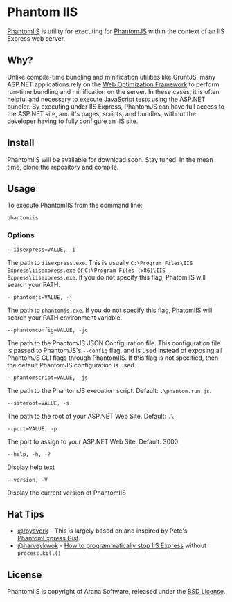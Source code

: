 # Phantom IIS

[PhantomIIS](http://github.com/jayharris/phantomiis) is utility for executing for
[PhantomJS](http://phantomjs.org/) within the context of an IIS Express web server.

## Why?

Unlike compile-time bundling and minification utilities like GruntJS, many ASP.NET applications
rely on the [Web Optimization Framework](http://aspnetoptimization.codeplex.com/) to perform run-time
bundling and minification on the server. In these cases, it is often helpful and necessary to execute
JavaScript tests using the ASP.NET bundler. By executing under IIS Express, PhantomJS can have full
access to the ASP.NET site, and it's pages, scripts, and bundles, without the developer having to
fully configure an IIS site.

## Install

PhantomIIS will be available for download soon. Stay tuned. In the mean time, clone the repository and compile.

## Usage

To execute PhantomIIS from the command line:

    phantomiis

### Options

    --iisexpress=VALUE, -i

The path to `iisexpress.exe`. This is usually `C:\Program Files\IIS Express\iisexpress.exe` or `C:\Program Files (x86)\IIS Express\iisexpress.exe`. If you do not specify this flag, PhatomIIS will search your PATH.

    --phantomjs=VALUE, -j

The path to `phantomjs.exe`. If you do not specify this flag, PhatomIIS will search your PATH environment variable.

    --phantomconfig=VALUE, -jc

The path to the PhantomJS JSON Configuration file. This configuration file is passed to PhantomJS's `--config` flag, and is used instead of exposing all PhantomJS CLI flags through PhantomIIS. If this flag is not specified, then the default PhantomJS configuration is used.

    --phantomscript=VALUE, -js

The path to the PhantomJS execution script. Default: `.\phantom.run.js`.

    --siteroot=VALUE, -s

The path to the root of your ASP.NET Web Site. Default: `.\`

    --port=VALUE, -p

The port to assign to your ASP.NET Web Site. Default: 3000

    --help, -h, -?

Display help text

    --version, -V

Display the current version of PhantomIIS

## Hat Tips

 - [@roysvork](https://github.com/Roysvork) - This is largely based on and inspired by Pete's [PhantomExpress Gist](https://gist.github.com/Roysvork/5274142).
 - [@harveykwok](http://stackoverflow.com/users/452199/harvey-kwok) - [How to programmatically stop IIS Express](http://stackoverflow.com/questions/4772092/starting-and-stopping-iis-express-programmatically/4777927#4777927) without `process.kill()`

## License

PhantomIIS is copyright of Arana Software, released under the [BSD License](http://opensource.org/licenses/BSD-3-Clause).